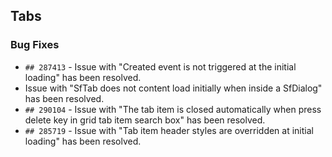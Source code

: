 ##  Tabs

###    Bug Fixes

- `## 287413` - Issue with "Created event is not triggered at the initial loading" has been resolved.
- Issue with "SfTab does not content load initially when inside a SfDialog" has been resolved.
- `## 290104` - Issue with "The tab item is closed automatically when press delete key in grid tab item search box" has been resolved.
- `## 285719` - Issue with "Tab item header styles are overridden at initial loading" has been resolved.
